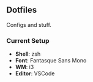 ## Dotfiles
Configs and stuff.

### Current Setup
* **Shell**: zsh
* **Font**: Fantasque Sans Mono
* **WM**: i3
* **Editor**: VSCode



